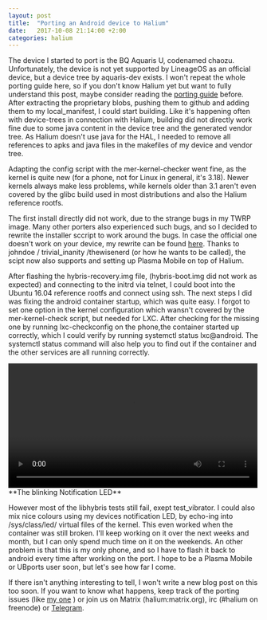 ```yaml
---
layout: post
title:  "Porting an Android device to Halium"
date:   2017-10-08 21:14:00 +2:00
categories: halium
---
```


The device I started to port is the BQ Aquaris U, codenamed chaozu.
Unfortunately, the device is not yet supported by LineageOS as an official device, but a device tree by aquaris-dev exists.
I won't repeat the whole porting guide here, so if you don't know Halium yet but want to fully understand this post, maybe consider reading the [porting guide](https://docs.halium.org)  before.
After extracting the proprietary blobs, pushing them to github and adding them to my local_manifest, I could start building. Like it's happening often with device-trees in connection with Halium, building did not directly work fine due to some java content in the device tree and the generated vendor tree. As Halium doesn't use java for the HAL, I needed to remove all references to apks and java files in the makefiles of my device and vendor tree.

Adapting the config script with the mer-kernel-checker went fine, as the kernel is quite new (for a phone, not for Linux in general, it's 3.18). Newer kernels always make less problems, while kernels older than 3.1 aren't even covered by the glibc build used in most distributions and also the Halium reference rootfs.

The first install directly did not work, due to the strange bugs in my TWRP image. Many other porters also experienced such bugs, and so I decided to rewrite the installer sccript to work around the bugs. In case the official one doesn't work on your device, my rewrite can be found [here](https://github.com/JBBgameich/halium-install). Thanks to johndoe / trivial_inanity /thewisenerd (or how he wants to be called), the scipt now also supports and setting up Plasma Mobile on top of Halium.

After flashing the hybris-recovery.img file, (hybris-boot.img did not work as expected) and connecting to the initrd via telnet, I could boot into the Ubuntu 16.04 reference rootfs and connect using ssh. The next steps I did was fixing the android container startup, which was quite easy. I forgot to set one option in the kernel configuration which wansn't covered by the mer-kernel-check script, but needed for LXC. After checking for the missing one by running lxc-checkconfig on the phone,the container started up correctly, which I could verify by running systemctl status lxc@android. The systemctl status command will also help you to find out if the container and the other services are all running correctly.

<video width="500" controls>
    <source src="/vid/halium-chaozu-blinking-led.webm" type="video/webm">
</video>
**The blinking Notification LED**

However most of the libhybris tests still fail, exept test_vibrator. I could also mix nice colours using my devices notification LED, by echo-ing into /sys/class/led/ virtual files of the kernel. This even worked when the container was still broken. I'll keep working on it over the next weeks and month, but I can only spend much time on it on the weekends. An other problem is that this is my only phone, and so I have to flash it back to android every time after working on the port. I hope to be a Plasma Mobile or UBports user soon, but let's see how far I come.

If there isn't anything interesting to tell, I won't write a new blog post on this too soon. If you want to know what happens, keep track of the porting issues (like [my one](https://github.com/Halium/projectmanagement/issues/21)
) or join us on Matrix (halium:matrix.org), irc (#halium on freenode) or [Telegram](https://t.me/halium).
